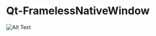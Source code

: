 # Qt-FramelessNativeWindow

![Alt Text](https://raw.githubusercontent.com/Ochrazy/Qt-FramelessNativeWindow/master/github-images/WindowsNativeFramelessWindow.gif)
